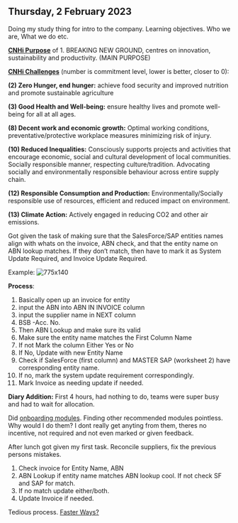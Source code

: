 ## Thursday, 2 February 2023

Doing my study thing for intro to the company. Learning objectives. Who we are, What we do etc.

**[CNHi Purpose](CNHi%20Purpose.md)** of 1. BREAKING NEW GROUND, centres on innovation, sustainability and productivity. (MAIN PURPOSE)

**[CNHi Challenges](CNHi%20Challenges.md)** (number is commitment level, lower is better, closer to 0):

**(2) Zero Hunger, end hunger:** achieve food security and improved nutrition and promote sustainable agriculture

**(3) Good Health and Well-being:** ensure healthy lives and promote well-being for all at all ages.

**(8) Decent work and economic growth:** Optimal working conditions, preventative/protective workplace measures minimizing risk of injury.

**(10) Reduced Inequalities:** Consciously supports projects and activities that encourage economic, social and cultural development of local communities. Socially responsible manner, respecting culture/tradition. Advocating socially and environmentally responsible behaviour across entire supply chain.

**(12) Responsible Consumption and Production:** Environmentally/Socially responsible use of resources, efficient and reduced impact on environment.

**(13) Climate Action:** Actively engaged in reducing CO2 and other air emissions.

Got given the task of making sure that the SalesForce/SAP entities names align with whats on the invoice, ABN check, and that the entity name on ABN lookup matches. If they don’t match, then have to mark it as System Update Required, and Invoice Update Required.

Example:
![775x140](Vendor%20Alignment%20Task.png)


**Process**:
1. Basically open up an invoice for entity
2. input the ABN into ABN IN INVOICE column
3. input the supplier name in NEXT column
4. BSB -Acc. No.
5. Then ABN Lookup and make sure its valid
6. Make sure the entity name matches the First Column Name
7. If not Mark the column Either Yes or No
8. If No, Update with new Entity Name
9. Check if SalesForce (first column) and MASTER SAP (worksheet 2) have corresponding entity name.
10. If no, mark the system update requirement correspondingly.
11. Mark Invoice as needing update if needed.


**Diary Addition:** 
First 4 hours, had nothing to do, teams were super busy and had to wait for allocation.

Did [onboarding modules](Severely%20out%20of%20Date.md). Finding other recommended modules pointless. Why would I do them? I dont really get anyting from them, theres no incentive, not required and not even marked or given feedback.

After lunch got given my first task. Reconcile suppliers, fix the previous persons mistakes.
1. Check invoice for Entity Name, ABN
2. ABN Lookup if entity name matches ABN lookup cool. If not check SF and SAP for match.
3. If no match update either/both.
4. Update Invoice if needed.

Tedious process. [Faster Ways?](Efficiency.md)